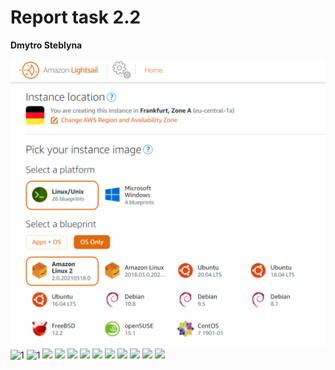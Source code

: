 # Report task 2.2

**Dmytro Steblyna**

![1](https://github.com/Dimast0/DevOps_online_Kyiv_2021Q2/blob/master/m2/task2.2/screenshots/1.png)
![1](https://github.com/Dimast0/DevOps_online_Kyiv_2021Q2/tree/master/m2/task2.2/screenshots/2.png)
![1](https://github.com/Dimast0/DevOps_online_Kyiv_2021Q2/tree/master/m2/task2.2/screenshots/3.png)
![](https://github.com/Dimast0/DevOps_online_Kyiv_2021Q2/tree/master/m2/task2.2/screenshots/4.png)
![](https://github.com/Dimast0/DevOps_online_Kyiv_2021Q2/tree/master/m2/task2.2/screenshots/5.png)
![](https://github.com/Dimast0/DevOps_online_Kyiv_2021Q2/tree/master/m2/task2.2/screenshots/6.png)
![](https://github.com/Dimast0/DevOps_online_Kyiv_2021Q2/tree/master/m2/task2.2/screenshots/7.png)
![](https://github.com/Dimast0/DevOps_online_Kyiv_2021Q2/tree/master/m2/task2.2/screenshots/8.png)
![](https://github.com/Dimast0/DevOps_online_Kyiv_2021Q2/tree/master/m2/task2.2/screenshots/9.png)
![](https://github.com/Dimast0/DevOps_online_Kyiv_2021Q2/tree/master/m2/task2.2/screenshots/10.png)
![](https://github.com/Dimast0/DevOps_online_Kyiv_2021Q2/tree/master/m2/task2.2/screenshots/11.png)
![](https://github.com/Dimast0/DevOps_online_Kyiv_2021Q2/tree/master/m2/task2.2/screenshots/12.png)
![](https://github.com/Dimast0/DevOps_online_Kyiv_2021Q2/tree/master/m2/task2.2/screenshots/13.png)
